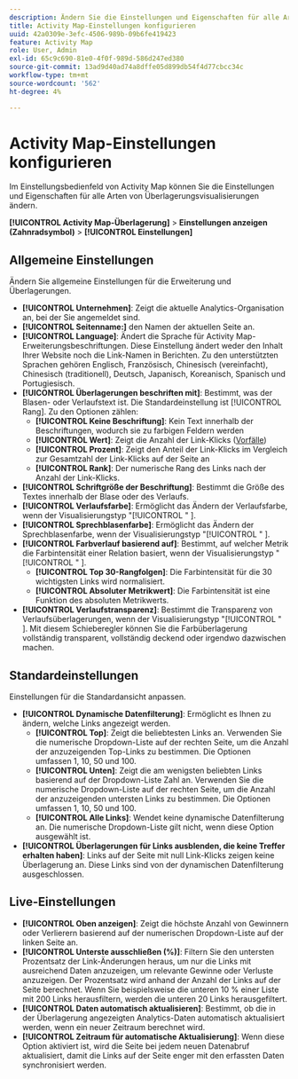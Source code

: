 ```yaml
---
description: Ändern Sie die Einstellungen und Eigenschaften für alle Arten von Überlagerungsvisualisierungen in Activity Map.
title: Activity Map-Einstellungen konfigurieren
uuid: 42a0309e-3efc-4506-989b-09b6fe419423
feature: Activity Map
role: User, Admin
exl-id: 65c9c690-81e0-4f0f-989d-586d247ed380
source-git-commit: 13ad9d40ad74a8dffe05d899db54f4d77cbcc34c
workflow-type: tm+mt
source-wordcount: '562'
ht-degree: 4%

---
```


# Activity Map-Einstellungen konfigurieren

Im Einstellungsbedienfeld von Activity Map können Sie die Einstellungen und Eigenschaften für alle Arten von Überlagerungsvisualisierungen ändern.

**[!UICONTROL Activity Map-Überlagerung]** > **Einstellungen anzeigen (Zahnradsymbol)** > **[!UICONTROL Einstellungen]**

## Allgemeine Einstellungen

Ändern Sie allgemeine Einstellungen für die Erweiterung und Überlagerungen.

* **[!UICONTROL Unternehmen]**: Zeigt die aktuelle Analytics-Organisation an, bei der Sie angemeldet sind.
* **[!UICONTROL Seitenname:]** den Namen der aktuellen Seite an.
* **[!UICONTROL Language]**: Ändert die Sprache für Activity Map-Erweiterungsbeschriftungen. Diese Einstellung ändert weder den Inhalt Ihrer Website noch die Link-Namen in Berichten. Zu den unterstützten Sprachen gehören Englisch, Französisch, Chinesisch (vereinfacht), Chinesisch (traditionell), Deutsch, Japanisch, Koreanisch, Spanisch und Portugiesisch.
* **[!UICONTROL Überlagerungen beschriften mit]**: Bestimmt, was der Blasen- oder Verlaufstext ist. Die Standardeinstellung ist [!UICONTROL Rang]. Zu den Optionen zählen:
   * **[!UICONTROL Keine Beschriftung]**: Kein Text innerhalb der Beschriftungen, wodurch sie zu farbigen Feldern werden
   * **[!UICONTROL Wert]**: Zeigt die Anzahl der Link-Klicks ([Vorfälle](/help/components/metrics/occurrences.md))
   * **[!UICONTROL Prozent]**: Zeigt den Anteil der Link-Klicks im Vergleich zur Gesamtzahl der Link-Klicks auf der Seite an
   * **[!UICONTROL Rank]**: Der numerische Rang des Links nach der Anzahl der Link-Klicks.
* **[!UICONTROL Schriftgröße der Beschriftung]**: Bestimmt die Größe des Textes innerhalb der Blase oder des Verlaufs.
* **[!UICONTROL Verlaufsfarbe]**: Ermöglicht das Ändern der Verlaufsfarbe, wenn der Visualisierungstyp &quot;[!UICONTROL &quot; ].
* **[!UICONTROL Sprechblasenfarbe]**: Ermöglicht das Ändern der Sprechblasenfarbe, wenn der Visualisierungstyp &quot;[!UICONTROL &quot; ].
* **[!UICONTROL Farbverlauf basierend auf]**: Bestimmt, auf welcher Metrik die Farbintensität einer Relation basiert, wenn der Visualisierungstyp &quot;[!UICONTROL &quot; ].
   * **[!UICONTROL Top 30-Rangfolgen]**: Die Farbintensität für die 30 wichtigsten Links wird normalisiert.
   * **[!UICONTROL Absoluter Metrikwert]**: Die Farbintensität ist eine Funktion des absoluten Metrikwerts.
* **[!UICONTROL Verlaufstransparenz]**: Bestimmt die Transparenz von Verlaufsüberlagerungen, wenn der Visualisierungstyp &quot;[!UICONTROL &quot; ]. Mit diesem Schieberegler können Sie die Farbüberlagerung vollständig transparent, vollständig deckend oder irgendwo dazwischen machen.

## Standardeinstellungen

Einstellungen für die Standardansicht anpassen.

* **[!UICONTROL Dynamische Datenfilterung]**: Ermöglicht es Ihnen zu ändern, welche Links angezeigt werden.
   * **[!UICONTROL Top]**: Zeigt die beliebtesten Links an. Verwenden Sie die numerische Dropdown-Liste auf der rechten Seite, um die Anzahl der anzuzeigenden Top-Links zu bestimmen. Die Optionen umfassen 1, 10, 50 und 100.
   * **[!UICONTROL Unten]**: Zeigt die am wenigsten beliebten Links basierend auf der Dropdown-Liste Zahl an. Verwenden Sie die numerische Dropdown-Liste auf der rechten Seite, um die Anzahl der anzuzeigenden untersten Links zu bestimmen. Die Optionen umfassen 1, 10, 50 und 100.
   * **[!UICONTROL Alle Links]**: Wendet keine dynamische Datenfilterung an. Die numerische Dropdown-Liste gilt nicht, wenn diese Option ausgewählt ist.
* **[!UICONTROL Überlagerungen für Links ausblenden, die keine Treffer erhalten haben]**: Links auf der Seite mit null Link-Klicks zeigen keine Überlagerung an. Diese Links sind von der dynamischen Datenfilterung ausgeschlossen.

## Live-Einstellungen

* **[!UICONTROL Oben anzeigen]**: Zeigt die höchste Anzahl von Gewinnern oder Verlierern basierend auf der numerischen Dropdown-Liste auf der linken Seite an.
* **[!UICONTROL Unterste ausschließen (%)]**: Filtern Sie den untersten Prozentsatz der Link-Änderungen heraus, um nur die Links mit ausreichend Daten anzuzeigen, um relevante Gewinne oder Verluste anzuzeigen. Der Prozentsatz wird anhand der Anzahl der Links auf der Seite berechnet. Wenn Sie beispielsweise die unteren 10 % einer Liste mit 200 Links herausfiltern, werden die unteren 20 Links herausgefiltert.
* **[!UICONTROL Daten automatisch aktualisieren]**: Bestimmt, ob die in der Überlagerung angezeigten Analytics-Daten automatisch aktualisiert werden, wenn ein neuer Zeitraum berechnet wird.
* **[!UICONTROL Zeitraum für automatische Aktualisierung]**: Wenn diese Option aktiviert ist, wird die Seite bei jedem neuen Datenabruf aktualisiert, damit die Links auf der Seite enger mit den erfassten Daten synchronisiert werden.

